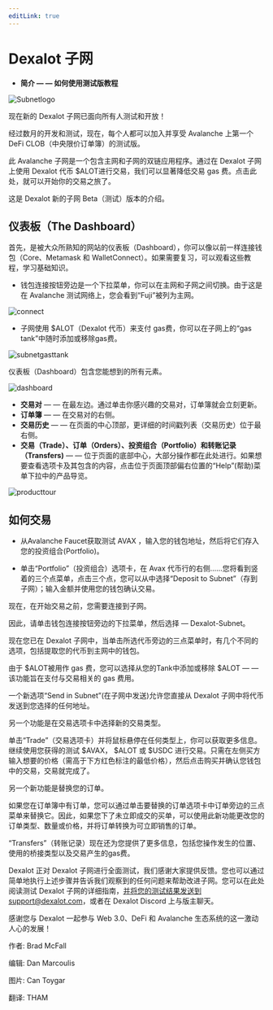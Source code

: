 ```yaml
---
editLink: true
---
```


# Dexalot 子网

* **简介 — — 如何使用测试版教程**

![Subnetlogo](/images/howtouse/Subnetlogo.png)

现在新的 Dexalot 子网已面向所有人测试和开放！

经过数月的开发和测试，现在，每个人都可以加入并享受 Avalanche 上第一个 DeFi CLOB（中央限价订单簿）的测试版。

此 Avalanche 子网是一个包含主网和子网的双链应用程序。通过在 Dexalot 子网上使用 Dexalot 代币 $ALOT进行交易，我们可以显著降低交易 gas 费。点击此处，就可以开始你的交易之旅了。

这是 Dexalot 新的子网 Beta（测试）版本的介绍。

<YouTube id="vRvaswPuMNg" />

## 仪表板（The Dashboard）

首先，是被大众所熟知的网站的仪表板（Dashboard），你可以像以前一样连接钱包（Core、Metamask 和 WalletConnect）。如果需要复习，可以观看这​​些教程，学习基础知识。

* 钱包连接按钮旁边是一个下拉菜单，你可以在主网和子网之间切换。由于这是在 Avalanche 测试网络上，您会看到“Fuji”被列为主网。

![connect](/images/howtouse/connect.png)

* 子网使用 $ALOT（Dexalot 代币）来支付 gas费，你可以在子网上的“gas tank”中随时添加或移除gas费。

![subnetgasttank](/images/howtouse/subnetgastank.png)

仪表板（Dashboard）包含您能想到的所有元素。

![dashboard](/images/howtouse/dashboard.png)

* **交易对** — — 在最左边。通过单击你感兴趣的交易对，订单簿就会立刻更新。
* **订单簿** — — 在交易对的右侧。
* **交易历史** — — 在页面的中心顶部，更详细的时间戳列表（交易历史）位于最右侧。
* **交易（Trade）、订单（Orders）、投资组合（Portfolio）和转账记录（Transfers)**  — — 位于页面的底部中心，大部分操作都在此处进行。如果想要查看选项卡及其包含的内容，点击位于页面顶部偏右位置的“Help”(帮助)菜单下拉中的产品导览。

![producttour](/images/howtouse/producttour.png)

## 如何交易

* 从Avalanche Faucet获取测试 AVAX ，输入您的钱包地址，然后将它们存入您的投资组合(Portfolio)。

* 单击“Portfolio”（投资组合）选项卡，在 Avax 代币行的右侧……您将看到竖着的三个点菜单，点击三个点，您可以从中选择“Deposit to Subnet”（存到子网）；输入金额并使用您的钱包确认交易。



现在，在开始交易之前，您需要连接到子网。

因此，请单击钱包连接按钮旁边的下拉菜单，然后选择 — Dexalot-Subnet。

现在您已在 Dexalot 子网中，当单击所选代币旁边的三点菜单时，有几个不同的选项，包括提取您的代币到主网中的钱包。


由于 $ALOT被用作 gas 费，您可以选择从您的Tank中添加或移除 $ALOT — — 该功能旨在支付与交易相关的 gas 费用。

一个新选项“Send in Subnet”(在子网中发送)允许您直接从 Dexalot 子网中将代币发送到您选择的任何地址。

另一个功能是在交易选项卡中选择新的交易类型。


单击“Trade”（交易选项卡）并将鼠标悬停在任何类型上，你可以获取更多信息。
继续使用您获得的测试 $AVAX， $ALOT 或 $USDC 进行交易。只需在左侧买方输入想要的价格（需高于下方红色标注的最低价格），然后点击购买并确认您钱包中的交易，交易就完成了。

另一个新功能是替换您的订单。

如果您在订单簿中有订单，您可以通过单击要替换的订单选项卡中订单旁边的三点菜单来替换它。因此，如果您下了未立即成交的买单，可以使用此新功能更改您的订单类型、数量或价格，并将订单转换为可立即销售的订单。


“Transfers”（转账记录）现在还为您提供了更多信息，包括您操作发生的位置、使用的桥接类型以及交易产生的gas费。


Dexalot 正对 Dexalot 子网进行全面测试，我们感谢大家提供反馈。您也可以通过简单地执行上述步骤并告诉我们观察到的任何问题来帮助改进子网。您可以在此处阅读测试 Dexalot 子网的详细指南，并将您的测试结果发送到support@dexalot.com，或者在 Dexalot Discord 上与版主聊天。

感谢您与 Dexalot 一起参与 Web 3.0、DeFi 和 Avalanche 生态系统的这一激动人心的发展！


作者: Brad McFall

编辑: Dan Marcoulis

图片: Can Toygar

翻译: THAM
